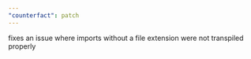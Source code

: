 ```yaml
---
"counterfact": patch
---
```


fixes an issue where imports without a file extension were not transpiled properly
